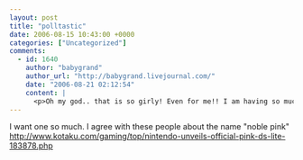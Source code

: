 ```yaml
---
layout: post
title: "polltastic"
date: 2006-08-15 10:43:00 +0000
categories: ["Uncategorized"]
comments:
  - id: 1640
    author: "babygrand"
    author_url: "http://babygrand.livejournal.com/"
    date: "2006-08-21 02:12:54"
    content: |
      <p>Oh my god.. that is so girly! Even for me!! I am having so much fun with Andy's DS Lite right now. I'm doing much better than he is at Mario. =D</p>
---
```


I want one so much. I agree with these people about the name "noble pink" http://www.kotaku.com/gaming/top/nintendo-unveils-official-pink-ds-lite-183878.php